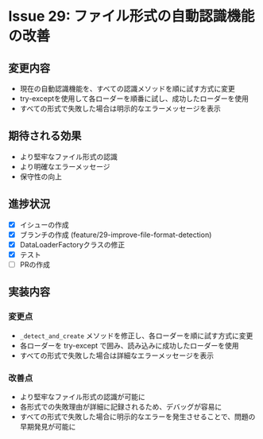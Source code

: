 # Issue 29: ファイル形式の自動認識機能の改善

## 変更内容
- 現在の自動認識機能を、すべての認識メソッドを順に試す方式に変更
- try-exceptを使用して各ローダーを順番に試し、成功したローダーを使用
- すべての形式で失敗した場合は明示的なエラーメッセージを表示

## 期待される効果
- より堅牢なファイル形式の認識
- より明確なエラーメッセージ
- 保守性の向上

## 進捗状況
- [x] イシューの作成
- [x] ブランチの作成 (feature/29-improve-file-format-detection)
- [x] DataLoaderFactoryクラスの修正
- [x] テスト
- [ ] PRの作成

## 実装内容

### 変更点
- `_detect_and_create` メソッドを修正し、各ローダーを順に試す方式に変更
- 各ローダーを try-except で囲み、読み込みに成功したローダーを使用
- すべての形式で失敗した場合は詳細なエラーメッセージを表示

### 改善点
- より堅牢なファイル形式の認識が可能に
- 各形式での失敗理由が詳細に記録されるため、デバッグが容易に
- すべての形式で失敗した場合に明示的なエラーを発生させることで、問題の早期発見が可能に
